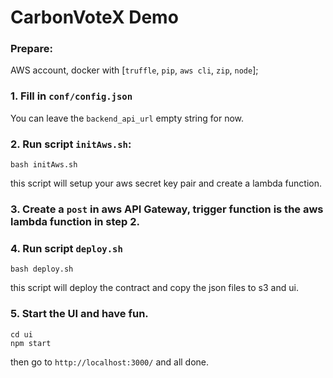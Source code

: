 # CarbonVoteX Demo

### Prepare: 
AWS account, docker with [`truffle`, `pip`, `aws cli`, `zip`, `node`];


### 1. Fill in `conf/config.json`
You can leave the `backend_api_url` empty string for now.

### 2. Run script `initAws.sh`:
```
bash initAws.sh
```
this script will setup your aws secret key pair and create a lambda function.
### 3. Create a `post` in aws API Gateway, trigger function is the aws lambda function in step 2.

### 4. Run script `deploy.sh`
```
bash deploy.sh
```
this script will deploy the contract and copy the json files to s3 and ui.

### 5. Start the UI and have fun.
```
cd ui
npm start
```
then go to `http://localhost:3000/` and all done.









